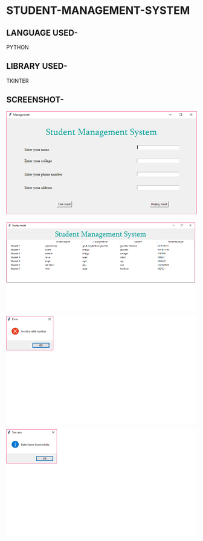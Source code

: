 # STUDENT-MANAGEMENT-SYSTEM


## LANGUAGE USED-
PYTHON


## LIBRARY USED-
TKINTER


## SCREENSHOT-


 ![alt studentmanagementgui](https://github.com/Akash885/STUDENT-MANAGEMENT-SYSTEM/blob/master/studentmanagementgui.png)
 

 ![alt studentdatabase](https://github.com/Akash885/STUDENT-MANAGEMENT-SYSTEM/blob/master/studentdatabase.png)
 
 
 ![alt error1](https://github.com/Akash885/STUDENT-MANAGEMENT-SYSTEM/blob/master/error1.png)
 

 ![alt datasaved](https://github.com/Akash885/STUDENT-MANAGEMENT-SYSTEM/blob/master/datasaved.png)
